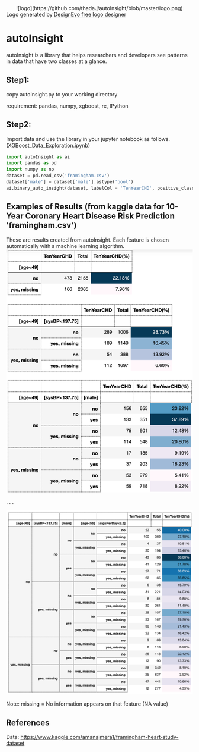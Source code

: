 <center>![logo](https://github.com/thadaJ/autoInsight/blob/master/logo.png)</center>
<div>Logo generated by <a href="https://www.designevo.com/logo-maker/" title="Free Online Logo Maker">DesignEvo free logo designer</a></div>

# autoInsight
autoInsight is a library that helps researchers and developers see patterns in data that have two classes at a glance.

## Step1:
copy autoInsight.py to your working directory

requirement: pandas, numpy, xgboost, re, IPython 

## Step2:
Import data and use the library in your jupyter notebook as follows. (XGBoost_Data_Exploration.ipynb)

```python
import autoInsight as ai
import pandas as pd
import numpy as np
dataset = pd.read_csv('framingham.csv')
dataset['male'] = dataset['male'].astype('bool')
ai.binary_auto_insight(dataset, labelCol = 'TenYearCHD', positive_class = 1)
```


## Examples of Results (from kaggle data for 10-Year Coronary Heart Disease Risk Prediction 'framingham.csv')
These are results created from autoInsight. 
Each feature is chosen automatically with a machine learning algorithm.
![result](https://github.com/thadaJ/autoInsight/blob/master/Example%20of%20result.png)

.
.
.

![result](https://github.com/thadaJ/autoInsight/blob/master/big_table.png)

Note: missing = No information appears on that feature (NA value)

## References
Data: https://www.kaggle.com/amanajmera1/framingham-heart-study-dataset
